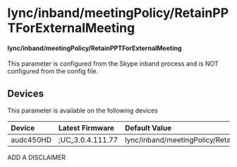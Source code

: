 ﻿---
description: lync/inband/meetingPolicy/RetainPPTForExternalMeeting
search:
    keywords: ['lync','inband','meetingPolicy','RetainPPTForExternalMeeting']
---

# lync/inband/meetingPolicy/RetainPPTForExternalMeeting

#### lync/inband/meetingPolicy/RetainPPTForExternalMeeting

This parameter is configured from the Skype inband process and is NOT configured from the config file.



## Devices
This parameter is available on the following devices

| Device | Latest Firmware | Default Value |
|:---|:---|:---|
| audc450HD | ;UC_3.0.4.111.77 | lync/inband/meetingPolicy/RetainPPTForExternalMeeting=1 

ADD A DISCLAIMER
